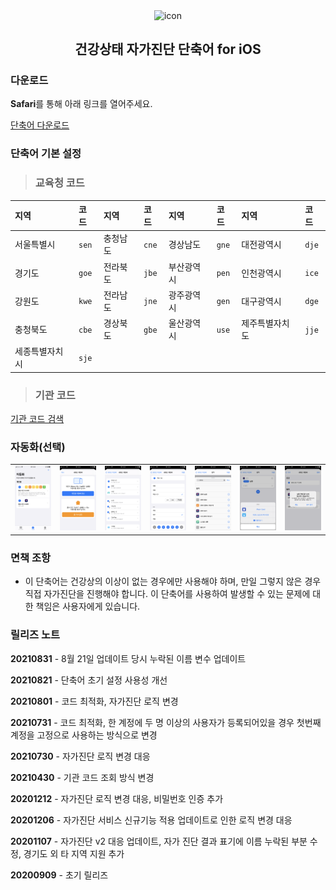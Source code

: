 <p align="center">
  <img width="75" src="https://user-images.githubusercontent.com/10433434/92507753-69804a00-f242-11ea-942f-ee02d7576833.png" alt="icon" align="center">

  <h2 align="center">건강상태 자가진단 단축어 for iOS</h2>
</p>

### 다운로드

**Safari**를 통해 아래 링크를 열어주세요.

<a href="https://www.icloud.com/shortcuts/e5f390a5c6844b7bb94aeecb9b736dc0">단축어 다운로드</a>

### 단축어 기본 설정

> ### 교육청 코드

|지역|코드|지역|코드|지역|코드|지역|코드|
|:---|:---|:---|:---|:---|:---|:---|:---|
|서울특별시|`sen`|충청남도|`cne`| 경상남도|`gne`|대전광역시|`dje`|
|경기도|`goe`|전라북도|`jbe`|부산광역시|`pen`|인천광역시|`ice`|
|강원도|`kwe`|전라남도|`jne`|광주광역시|`gen`|대구광역시|`dge`|
|충청북도|`cbe`|경상북도|`gbe`|울산광역시|`use`|제주특별자치도|`jje`|
|세종특별자치시|`sje`|

> ### 기관 코드

[기관 코드 검색](https://neis.chemistryx.me)

### 자동화(선택)

|                   |                   |                   |                   |                   |                   |                   |
| :---------------: | :---------------: | :---------------: | :---------------: | :---------------: | :---------------: | :---------------: |
| ![](images/1.png) | ![](images/2.png) | ![](images/3.png) | ![](images/4.png) | ![](images/5.png) | ![](images/6.png) | ![](images/7.png) |

### 면책 조항

- 이 단축어는 건강상의 이상이 없는 경우에만 사용해야 하며, 만일 그렇지 않은 경우 직접 자가진단을 진행해야 합니다. 이 단축어를 사용하여 발생할 수 있는 문제에 대한 책임은 사용자에게 있습니다.

### 릴리즈 노트

**20210831** - 8월 21일 업데이트 당시 누락된 이름 변수 업데이트

**20210821** - 단축어 초기 설정 사용성 개선

**20210801** - 코드 최적화, 자가진단 로직 변경 

**20210731** - 코드 최적화, 한 계정에 두 명 이상의 사용자가 등록되어있을 경우 첫번째 계정을 고정으로 사용하는 방식으로 변경

**20210730** - 자가진단 로직 변경 대응

**20210430** - 기관 코드 조회 방식 변경

**20201212** - 자가진단 로직 변경 대응, 비밀번호 인증 추가

**20201206** - 자가진단 서비스 신규기능 적용 업데이트로 인한 로직 변경 대응

**20201107** - 자가진단 v2 대응 업데이트, 자가 진단 결과 표기에 이름 누락된 부분 수정, 경기도 외 타 지역 지원 추가

**20200909** - 초기 릴리즈
